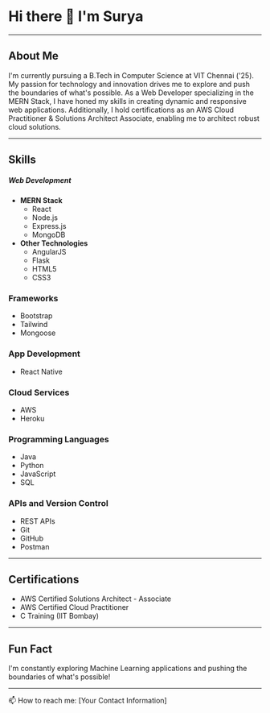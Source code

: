 # Hi there 👋 I'm Surya

---

## About Me

I'm currently pursuing a B.Tech in Computer Science at VIT Chennai ('25). My passion for technology and innovation drives me to explore and push the boundaries of what's possible. As a Web Developer specializing in the MERN Stack, I have honed my skills in creating dynamic and responsive web applications. Additionally, I hold certifications as an AWS Cloud Practitioner & Solutions Architect Associate, enabling me to architect robust cloud solutions. 

---

## Skills

##### Web Development
- **MERN Stack**
  - React
  - Node.js
  - Express.js
  - MongoDB
- **Other Technologies**
  - AngularJS
  - Flask
  - HTML5
  - CSS3

### Frameworks
- Bootstrap
- Tailwind
- Mongoose

### App Development
- React Native

### Cloud Services
- AWS
- Heroku

### Programming Languages
- Java
- Python
- JavaScript
- SQL

### APIs and Version Control
- REST APIs
- Git
- GitHub
- Postman

---

## Certifications

- AWS Certified Solutions Architect - Associate
- AWS Certified Cloud Practitioner
- C Training (IIT Bombay)

---

## Fun Fact
I'm constantly exploring Machine Learning applications and pushing the boundaries of what's possible!

---

📫 How to reach me: [Your Contact Information]

